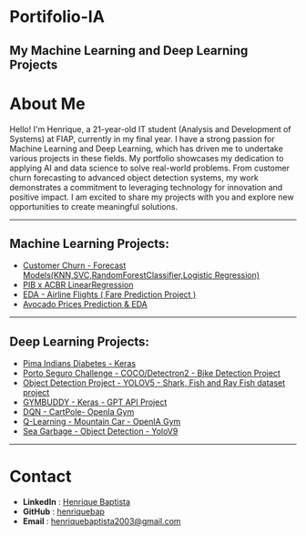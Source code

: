 # Portifolio-IA
My Machine Learning and Deep Learning Projects
---
# About Me
Hello! I'm Henrique, a 21-year-old IT student (Analysis and Development of Systems) at FIAP, currently in my final year. I have a strong passion for Machine Learning and Deep Learning, which has driven me to undertake various projects in these fields. My portfolio showcases my dedication to applying AI and data science to solve real-world problems. From customer churn forecasting to advanced object detection systems, my work demonstrates a commitment to leveraging technology for innovation and positive impact. I am excited to share my projects with you and explore new opportunities to create meaningful solutions.

---
## Machine Learning Projects:
- [Customer Churn - Forecast Models(KNN,SVC,RandomForestClassifier,Logistic Regression)](https://github.com/henriquebap/Machine_Learning_HB/blob/main/chekpoint2/ExercicioClassificacaoAula.ipynb)
- [PIB x ACBR LinearRegression](https://github.com/henriquebap/Machine_Learning_HB/blob/main/chekpoint2/PIBxACBR_LinearRegression.ipynb)
- [EDA - Airline Flights ( Fare Prediction Project )](https://github.com/henriquebap/Machine_Learning_HB/tree/main/EDA%20-%20AIrline%20Fare%20%2B%20Model%20Training)
- [Avocado Prices Prediction & EDA](https://github.com/henriquebap/Avocado-Prices-EDA-Model-Traning/tree/main)

---
## Deep Learning Projects:
- [Pima Indians Diabetes - Keras](https://github.com/henriquebap/Machine_Learning_HB/tree/main/Keras)
- [Porto Seguro Challenge - COCO/Detectron2 - Bike Detection Project](https://github.com/henriquebap/R-CNN-OD-Sprint)
- [Object Detection Project - YOLOV5 - Shark, Fish and Ray Fish dataset project](https://github.com/henriquebap/YoloV5-Shark-Detection)
- [GYMBUDDY - Keras - GPT API Project](https://github.com/henriquebap/GYMBUDDY-IA)
- [DQN - CartPole- OpenIa Gym](https://github.com/henriquebap/Machine_Learning_HB/blob/main/Deep%20Q-Learning/CartPole-DQN.ipynb)
- [Q-Learning - Mountain Car - OpenIA Gym](https://github.com/henriquebap/Machine_Learning_HB/blob/main/Mountain-Car-Gym-Q-Learning.ipynb)
- [Sea Garbage - Object Detection - YoloV9](https://github.com/henriquebap/Blue-Clean-YoloV9/tree/main)


---
# Contact
- **LinkedIn** : [Henrique Baptista](https://www.linkedin.com/in/henrique-baptista777/)
- **GitHub** : [henriquebap](https://github.com/henriquebap)
- **Email** : [henriquebaptista2003@gmail.com](mailto:henriquebaptista2003@gmail.com)
